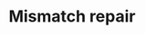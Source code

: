 ---
annotations:
- id: PW:0000662
  parent: regulatory pathway
  type: Pathway Ontology
  value: mismatch repair pathway
authors:
- MaintBot
- Thomas
- Khanspers
- Ddigles
- RaatsS
citedin: ''
communities: []
description: 'DNA mismatch repair is a system for recognizing and repairing erroneous
  insertion, deletion and mis-incorporation of bases that can arise during DNA replication
  and recombination, as well as repairing some forms of DNA damage  Source: [Wikipedia](https://en.wikipedia.org/wiki/DNA_mismatch_repair)'
last-edited: 2025-02-27
ndex: null
organisms:
- Caenorhabditis elegans
redirect_from:
- /index.php/Pathway:WP740
- /instance/WP740
- /instance/WP740_r137028
revision: r137028
schema-jsonld:
- '@context': https://schema.org/
  '@id': https://wikipathways.github.io/pathways/WP740.html
  '@type': Dataset
  creator:
    '@type': Organization
    name: WikiPathways
  description: 'DNA mismatch repair is a system for recognizing and repairing erroneous
    insertion, deletion and mis-incorporation of bases that can arise during DNA replication
    and recombination, as well as repairing some forms of DNA damage  Source: [Wikipedia](https://en.wikipedia.org/wiki/DNA_mismatch_repair)'
  keywords:
  - F10C2.4
  - F45G2.3
  - lig-1
  - mlh-1
  - msh-2
  - msh-6
  - pcn-1
  - rfc-1
  - rpa-1
  license: CC0
  name: Mismatch repair
seo: CreativeWork
title: Mismatch repair
wpid: WP740
---